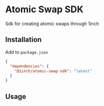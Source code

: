 # Atomic Swap SDK
Sdk for creating atomic swaps through 1inch

## Installation

Add to `package.json`
```json
{
  "dependencies": {
    "@1inch/atomic-swap-sdk": "latest"
  }
}
```

## Usage
